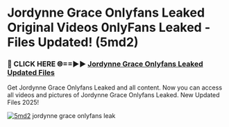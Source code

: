 # Jordynne Grace Onlyfans Leaked Original Videos 0nlyFans Leaked - Files Updated! (5md2)

<h3>🔴 CLICK HERE 🌐==►► <a href="https://tinyurl.com/2jnfzry5" rel="nofollow">Jordynne Grace Onlyfans Leaked Updated Files</a></h3>

Get Jordynne Grace Onlyfans Leaked and all content. Now you can access all videos and pictures of Jordynne Grace Onlyfans Leaked. New Updated Files 2025!

[![5md2](https://i.imgur.com/GyGTBgg.gif)](https://tinyurl.com/2jnfzry5)
jordynne grace onlyfans leak